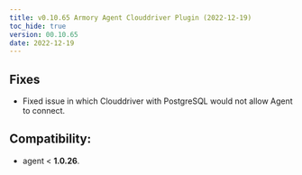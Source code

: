 ```yaml
---
title: v0.10.65 Armory Agent Clouddriver Plugin (2022-12-19)
toc_hide: true
version: 00.10.65
date: 2022-12-19
---
```


## Fixes
* Fixed issue in which Clouddriver with PostgreSQL would not allow Agent to connect.
## Compatibility:
* agent < **1.0.26**. 

